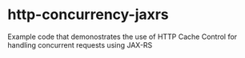 # http-concurrency-jaxrs
Example code that demonostrates the use of HTTP Cache Control for handling concurrent requests using JAX-RS
